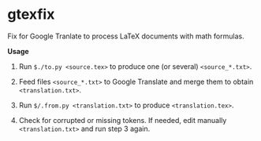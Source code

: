 # gtexfix

Fix for Google Tranlate to process LaTeX documents with math formulas.

**Usage**

1. Run ``$./to.py <source.tex>`` to produce one (or several) ``<source_*.txt>``.

2. Feed files ``<source_*.txt>`` to Google Translate and merge them to obtain ``<translation.txt>``.

3. Run ``$/.from.py <translation.txt>`` to produce ``<translation.tex>``.

4. Check for corrupted or missing tokens. If needed, edit manually ``<translation.txt>`` and run step 3 again. 
